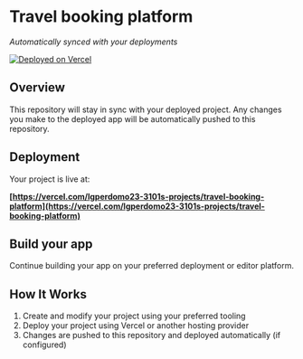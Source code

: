 # Travel booking platform

*Automatically synced with your deployments*

[![Deployed on Vercel](https://img.shields.io/badge/Deployed%20on-Vercel-black?style=for-the-badge&logo=vercel)](https://vercel.com/lgperdomo23-3101s-projects/travel-booking-platform)

## Overview

This repository will stay in sync with your deployed project. Any changes you make to the deployed app will be automatically pushed to this repository.

## Deployment

Your project is live at:

**[https://vercel.com/lgperdomo23-3101s-projects/travel-booking-platform](https://vercel.com/lgperdomo23-3101s-projects/travel-booking-platform)**

## Build your app

Continue building your app on your preferred deployment or editor platform.

## How It Works

1. Create and modify your project using your preferred tooling
2. Deploy your project using Vercel or another hosting provider
3. Changes are pushed to this repository and deployed automatically (if configured)